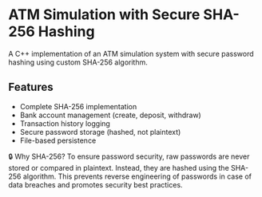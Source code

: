 # ATM Simulation with Secure SHA-256 Hashing

A C++ implementation of an ATM simulation system with secure password hashing using custom SHA-256 algorithm.

## Features

- Complete SHA-256 implementation
- Bank account management (create, deposit, withdraw)
- Transaction history logging
- Secure password storage (hashed, not plaintext)
- File-based persistence

🔒 Why SHA-256?
To ensure password security, raw passwords are never stored or compared in plaintext. Instead, they are hashed using the SHA-256 algorithm. This prevents reverse engineering of passwords in case of data breaches and promotes security best practices.
